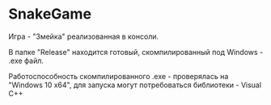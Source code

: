 # SnakeGame
Игра - "Змейка" реализованная в консоли.

В папке "Release" находится готовый, скомпилированный под Windows - .exe файл.

Работоспособность скомпилированного .exe - проверялась на "Windows 10 x64", для запуска могут потребоваться библиотеки - Visual C++
